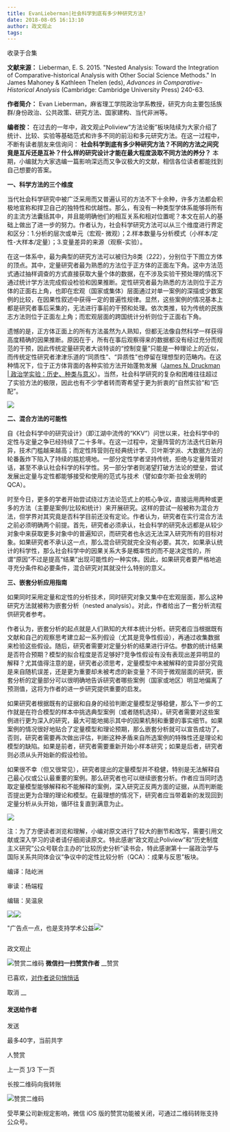 ```yaml
---
title: EvanLieberman|社会科学到底有多少种研究方法?
date: 2018-08-05 16:13:10
author: 政文观止
tags: 
---
```



收录于合集

**文献来源：** Lieberman, E. S. 2015. "Nested Analysis: Toward the Integration of
Comparative-historical Analysis with Other Social Science Methods." In James
Mahoney & Kathleen Thelen (eds), _Advances in Comparative-Historical Analysis_
(Cambridge: Cambridge University Press) 240-63.

  

 **作者简介：** Evan Lieberman，麻省理工学院政治学系教授，研究方向主要包括族群/身份政治、公共政策、研究方法、国家建构、当代非洲等。

  

  

 **编者按：**
在过去的一年中，政文观止Poliview“方法论衡”板块陆续为大家介绍了统计、比较、实验等基础范式和许多不同的前沿和多元研究方法。在这一过程中，不断有读者朋友来信询问：
**社会科学到底有多少种研究方法？不同的方法之间究竟是互斥还是互补？什么样的研究设计才能在最大程度汲取不同方法的养分？**
本期，小编就为大家选编一篇影响深远而又争议极大的文献，相信各位读者都能找到自己想要的答案。

  

 **一、科学方法的三个维度**

  

当代社会科学研究中被广泛采用而又普遍认可的方法不下十余种，许多方法都会积极地宣称和捍卫自己的独特性和优越性。那么，有没有一种类型学体系能够将所有的主流方法囊括其中，并且能明确他们的相互关系和相对位置呢？本文在前人的基础上做出了进一步的努力。作者认为，社会科学研究方法可以从三个维度进行界定和区分：1.分析的层次或单元（宏观-
微观）；2.样本数量与分析模式（小样本/定性-大样本/定量）；3.变量差异的来源（观察-实验）。

在这一体系中，最为典型的研究方法可以被归为8类（2*2*2），分别位于下图立方体的顶点。其中，定量研究者最为熟悉的方法位于正方体的正面左下角。这中方法范式通过抽样调查的方式直接获取大量个体的数据，在不涉及实验干预处理的情况下通过统计学方法完成假设检验和因果推断。定性研究者最为熟悉的方法则位于正方体的正面右上角，也即在宏观（国家或集体）层面通过对单一案例的深描或少数案例的比较，在因果性叙述中获得一定的普遍性规律。显然，这些案例的情况基本上都是研究者事后采集的，无法进行事前的干预和处理。依次类推，较为传统的民族志方法则位于正面左上角；而宏观层面的跨国统计分析则位于正面右下角。

遗憾的是，正方体正面上的所有方法虽然为人熟知，但都无法像自然科学一样获得高度精确的因果推断。原因在于，所有在事后观察得来的数据都没有经过充分而规范的干预，因此传统定量研究者大谈特谈的“控制变量”只能是一种理论上的近似，而传统定性研究者津津乐道的“同质性”、“异质性”也停留在理想型的范畴内。在这种情况下，位于正方体背面的各种实验方法开始蓬勃发展（[James
N. Druckman |
政治学实验：历史、种类与意义](http://mp.weixin.qq.com/s?__biz=MzI5ODY0MTQ1OA==&mid=2247484764&idx=1&sn=279895508c9c78d19db61ca21e5f738e&chksm=eca3f401dbd47d17bb27a99f23225a0240a699d6eacd49282d9a9c52a54e1667c45e29504223&scene=21#wechat_redirect)）。当然，社会科学研究的复杂和困难往往超过了实验方法的极限，因此也有不少学者转而寄希望于更为折衷的“自然实验”和“匹配”。

  

![](/images/540/2.png)

  

 **二、混合方法的可能性**

  

自《社会科学中的研究设计》（即江湖中流传的“KKV”）问世以来，社会科学中的定性与定量之争已经持续了二十多年。在这一过程中，定量阵营的方法迭代日新月异，技术门槛越来越高；而定性阵营则在经典统计学、贝叶斯学派、大数据方法的轮番轰炸下陷入了持续的尴尬境地。一部分定性学者坚持传统，拒绝与定量阵营对话，甚至不承认社会科学的科学性。另一部分学者则渴望打破方法论的壁垒，尝试发展出定量与定性都能够接受和使用的范式与技术（譬如查尔斯·拉金发明的QCA）。

时至今日，更多的学者开始尝试绕过方法论范式上的核心争议，直接运用两种或更多的方法（主要是案例/比较和统计）来开展研究。这样的尝试一般被称为混合方法，但学界对其究竟是否科学目前还没有定论。作者认为，研究者在实行混合方法之前必须明确两个前提。首先，研究者必须承认，社会科学的研究永远都是从较少对象中来获取更多对象中的普遍知识，而研究者也永远无法深入研究所有的目标对象。如果研究者不承认这一点，那么混合研究就完全没有必要。其次，如果承认统计的科学性，那么社会科学中的因果关系大多是概率性的而不是决定性的，所谓“原因”不过是提高“结果”出现可能性的一种实体。因此，如果研究者要严格地追寻充分条件和必要条件，混合研究对其就没什么特别的意义。

  

 **三、嵌套分析应用指南**

  

如果同时采用定量和定性的分析技术，同时研究对象又集中在宏观层面，那么这种研究方法就被称为嵌套分析（nested
analysis）。对此，作者给出了一套分析流程供研究者参考。

作者认为，嵌套分析的起点就是人们熟知的大样本统计分析。研究者应当根据既有文献和自己的观察思考建立起一系列假设（尤其是竞争性假设），再通过收集数据来检验这些假设。随后，研究者需要对定量分析的结果进行评估。参数的统计结果是否符合预期？模型的拟合程度是否足够好?竞争性假设有没有表现出差异明显的解释？尤其值得注意的是，研究者必须思考，定量模型中未被解释的变异部分究竟是来自随机误差，还是更为重要却未被考虑的新变量？不同于微观层面的研究，嵌套分析的定量部分可以很明确地告诉研究者哪些案例（国家或地区）明显地偏离了预测值，这将为作者的进一步研究提供重要的启发。

如果研究者根据既有的证据和自身的经验判断定量模型足够稳健，那么下一步的工作就是在符合模型的样本中挑选典型案例（或者随机选择）。研究者需要对这些案例进行更为深入的研究，最大可能地揭示其中的因果机制和重要的事实细节。如果案例的情况很好地贴合了定量模型和理论预期，那么嵌套分析就可以宣告成功了。否则，研究者需要再次做出评估，判断这种矛盾来自所选案例的特殊性还是理论和模型的缺陷。如果是前者，研究者需要重新开始小样本研究；如果是后者，研究者则必须从头开始新的假设检验。

如果很不幸（但又很常见），研究者提出的定量模型并不稳健，特别是无法解释自己最心仪或公认最重要的案例。那么研究者也可以继续嵌套分析。作者应当同时选取定量模型能够解释和不能解释的案例，深入研究正反两方面的证据，从而判断能否提出更为合理的理论和模型。在最理想的情况下，研究者应当带着新的发现回到定量分析从头开始，循环往复直到满意为止。

  

![](/images/540/3.png)

  

注：为了方便读者浏览和理解，小编对原文进行了较大的删节和改写，需要引用文献或深入学习的读者请仔细阅读原文。特此感谢“政文观止Poliview”和“历史制度主义研究”公众号联合主办的“比较历史分析”读书会，特此感谢第十一届政治学与国际关系共同体会议“争议中的定性比较分析（QCA）：成果与反思”板块。  

  

编译：陆屹洲

审读：杨端程

编辑：吴温泉

  

![](/images/540/4.jpeg)![](/images/540/5.jpeg)

  

"广告点一点，也是支持学术公益![](/images/540/6.png)"

![]()

政文观止

![赞赏二维码]() **微信扫一扫赞赏作者** __赞赏

已喜欢，[对作者说句悄悄话](javascript:;)

取消 __

#### 发送给作者

发送

最多40字，当前共字

[](javascript:;) 人赞赏

上一页 [1](javascript:;)/3 下一页

长按二维码向我转账

![赞赏二维码]()

受苹果公司新规定影响，微信 iOS 版的赞赏功能被关闭，可通过二维码转账支持公众号。

